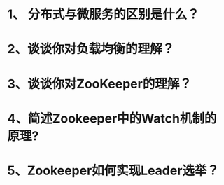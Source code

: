 # 1、 分布式与微服务的区别是什么？

# 2、谈谈你对负载均衡的理解？

# 3、谈谈你对ZooKeeper的理解？

# 4、简述Zookeeper中的Watch机制的原理?

# 5、Zookeeper如何实现Leader选举？
